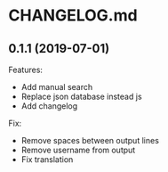 # CHANGELOG.md

## 0.1.1 (2019-07-01)

Features:

  - Add manual search
  - Replace json database instead js
  - Add changelog
  
Fix:

  - Remove spaces between output lines
  - Remove username from output
  - Fix translation 
